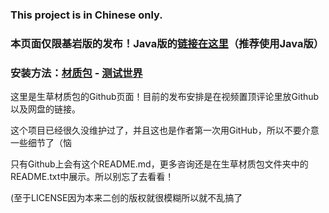 ### This project is in Chinese only.

### 本页面仅限基岩版的发布！Java版的[链接在这里](https://github.com/2Yawn/ShengCaoResourcePack)（推荐使用Java版）

### 安装方法：[材质包](https://zh.minecraft.wiki/w/Tutorial:%E5%8A%A0%E8%BD%BD%E8%B5%84%E6%BA%90%E5%8C%85#%E5%8A%A0%E8%BD%BD%E8%B5%84%E6%BA%90%E5%8C%85) - [测试世界](https://zh.minecraft.wiki/w/Tutorial:%E5%9C%B0%E5%9B%BE%E4%B8%8B%E8%BD%BD#%E5%AF%BC%E5%85%A5%E8%87%B3Minecraft)

这里是生草材质包的Github页面！目前的发布安排是在视频置顶评论里放Github以及网盘的链接。

这个项目已经很久没维护过了，并且这也是作者第一次用GitHub，所以不要介意一些细节了（恼

只有Github上会有这个README.md，更多咨询还是在生草材质包文件夹中的README.txt中展示。所以别忘了去看看！

(至于LICENSE因为本来二创的版权就很模糊所以就不乱搞了
